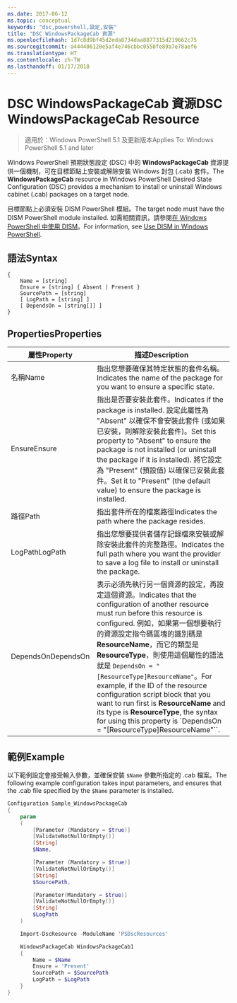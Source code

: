 ```yaml
---
ms.date: 2017-06-12
ms.topic: conceptual
keywords: "dsc,powershell,設定,安裝"
title: "DSC WindowsPackageCab 資源"
ms.openlocfilehash: 1d7c8d9bf45d2eda8734daa8877315d219662c75
ms.sourcegitcommit: a444406120e5af4e746cbbc0558fe89a7e78aef6
ms.translationtype: HT
ms.contentlocale: zh-TW
ms.lasthandoff: 01/17/2018
---
```

# <a name="dsc-windowspackagecab-resource"></a><span data-ttu-id="d2176-103">DSC WindowsPackageCab 資源</span><span class="sxs-lookup"><span data-stu-id="d2176-103">DSC WindowsPackageCab Resource</span></span>

> <span data-ttu-id="d2176-104">適用於︰Windows PowerShell 5.1 及更新版本</span><span class="sxs-lookup"><span data-stu-id="d2176-104">Applies To: Windows PowerShell 5.1 and later</span></span>

<span data-ttu-id="d2176-105">Windows PowerShell 預期狀態設定 (DSC) 中的 **WindowsPackageCab** 資源提供一個機制，可在目標節點上安裝或解除安裝 Windows 封包 (.cab) 套件。</span><span class="sxs-lookup"><span data-stu-id="d2176-105">The **WindowsPackageCab** resource in Windows PowerShell Desired State Configuration (DSC) provides a mechanism to install or uninstall Windows cabinet (.cab) packages on a target node.</span></span>

<span data-ttu-id="d2176-106">目標節點上必須安裝 DISM PowerShell 模組。</span><span class="sxs-lookup"><span data-stu-id="d2176-106">The target node must have the DISM PowerShell module installed.</span></span> <span data-ttu-id="d2176-107">如需相關資訊，請參閱[在 Windows PowerShell 中使用 DISM](https://msdn.microsoft.com/en-us/windows/hardware/commercialize/manufacture/desktop/use-dism-in-windows-powershell-s14)。</span><span class="sxs-lookup"><span data-stu-id="d2176-107">For information, see [Use DISM in Windows PowerShell](https://msdn.microsoft.com/en-us/windows/hardware/commercialize/manufacture/desktop/use-dism-in-windows-powershell-s14).</span></span> 


## <a name="syntax"></a><span data-ttu-id="d2176-108">語法</span><span class="sxs-lookup"><span data-stu-id="d2176-108">Syntax</span></span>

```
{
    Name = [string]
    Ensure = [string] { Absent | Present }
    SourcePath = [string]
    [ LogPath = [string] ]
    [ DependsOn = [string[]] ]
}
```

## <a name="properties"></a><span data-ttu-id="d2176-109">Properties</span><span class="sxs-lookup"><span data-stu-id="d2176-109">Properties</span></span>

|  <span data-ttu-id="d2176-110">屬性</span><span class="sxs-lookup"><span data-stu-id="d2176-110">Property</span></span>  |  <span data-ttu-id="d2176-111">描述</span><span class="sxs-lookup"><span data-stu-id="d2176-111">Description</span></span>   | 
|---|---| 
| <span data-ttu-id="d2176-112">名稱</span><span class="sxs-lookup"><span data-stu-id="d2176-112">Name</span></span>| <span data-ttu-id="d2176-113">指出您想要確保其特定狀態的套件名稱。</span><span class="sxs-lookup"><span data-stu-id="d2176-113">Indicates the name of the package for you want to ensure a specific state.</span></span>| 
| <span data-ttu-id="d2176-114">Ensure</span><span class="sxs-lookup"><span data-stu-id="d2176-114">Ensure</span></span>| <span data-ttu-id="d2176-115">指出是否要安裝此套件。</span><span class="sxs-lookup"><span data-stu-id="d2176-115">Indicates if the package is installed.</span></span> <span data-ttu-id="d2176-116">設定此屬性為 "Absent" 以確保不會安裝此套件 (或如果已安裝，則解除安裝此套件)。</span><span class="sxs-lookup"><span data-stu-id="d2176-116">Set this property to "Absent" to ensure the package is not installed (or uninstall the package if it is installed).</span></span> <span data-ttu-id="d2176-117">將它設定為 "Present" (預設值) 以確保已安裝此套件。</span><span class="sxs-lookup"><span data-stu-id="d2176-117">Set it to "Present" (the default value) to ensure the package is installed.</span></span>|
| <span data-ttu-id="d2176-118">路徑</span><span class="sxs-lookup"><span data-stu-id="d2176-118">Path</span></span>| <span data-ttu-id="d2176-119">指出套件所在的檔案路徑</span><span class="sxs-lookup"><span data-stu-id="d2176-119">Indicates the path where the package resides.</span></span>| 
| <span data-ttu-id="d2176-120">LogPath</span><span class="sxs-lookup"><span data-stu-id="d2176-120">LogPath</span></span>| <span data-ttu-id="d2176-121">指出您想要提供者儲存記錄檔來安裝或解除安裝此套件的完整路徑。</span><span class="sxs-lookup"><span data-stu-id="d2176-121">Indicates the full path where you want the provider to save a log file to install or uninstall the package.</span></span>| 
| <span data-ttu-id="d2176-122">DependsOn</span><span class="sxs-lookup"><span data-stu-id="d2176-122">DependsOn</span></span> | <span data-ttu-id="d2176-123">表示必須先執行另一個資源的設定，再設定這個資源。</span><span class="sxs-lookup"><span data-stu-id="d2176-123">Indicates that the configuration of another resource must run before this resource is configured.</span></span> <span data-ttu-id="d2176-124">例如，如果第一個想要執行的資源設定指令碼區塊的識別碼是 **ResourceName**，而它的類型是 **ResourceType**，則使用這個屬性的語法就是 `DependsOn = "[ResourceType]ResourceName"`。</span><span class="sxs-lookup"><span data-stu-id="d2176-124">For example, if the ID of the resource configuration script block that you want to run first is **ResourceName** and its type is **ResourceType**, the syntax for using this property is \`DependsOn = "[ResourceType]ResourceName"\`\`.</span></span>| 

## <a name="example"></a><span data-ttu-id="d2176-125">範例</span><span class="sxs-lookup"><span data-stu-id="d2176-125">Example</span></span>

<span data-ttu-id="d2176-126">以下範例設定會接受輸入參數，並確保安裝 `$Name` 參數所指定的 .cab 檔案。</span><span class="sxs-lookup"><span data-stu-id="d2176-126">The following example configuration takes input parameters, and ensures that the .cab file specified by the `$Name` parameter is installed.</span></span>

```powershell
Configuration Sample_WindowsPackageCab
{
    param
    (
        [Parameter (Mandatory = $true)]
        [ValidateNotNullOrEmpty()]
        [String]
        $Name,

        [Parameter (Mandatory = $true)]
        [ValidateNotNullOrEmpty()]
        [String]
        $SourcePath,

        [Parameter(Mandatory = $true)]
        [ValidateNotNullOrEmpty()]
        [String]
        $LogPath
    )

    Import-DscResource -ModuleName 'PSDscResources'

    WindowsPackageCab WindowsPackageCab1
    {
        Name = $Name
        Ensure = 'Present'
        SourcePath = $SourcePath
        LogPath = $LogPath
    }
}
```

